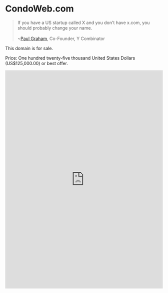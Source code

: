 ---
---
CondoWeb.com
===

>If you have a US startup called X and you don't have x.com, you should probably change your name.<br/>&nbsp;<br/> ~[Paul Graham](http://paulgraham.com/name.html), Co-Founder, Y Combinator

This domain is for sale.

Price: One hundred twenty-five thousand United States Dollars (US$125,000.00) or best offer.

<iframe height="697" allowTransparency="true" frameborder="0" scrolling="no" style="width:100%;border:none"  src="https://wisdomgroup.wufoo.com/embed/s1kxy5mk1q4e7g8/"><a href="https://wisdomgroup.wufoo.com/forms/s1kxy5mk1q4e7g8/">Fill out my Wufoo form!</a></iframe>

